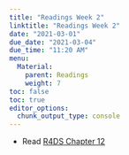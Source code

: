 ```yaml
---
title: "Readings Week 2"
linktitle: "Readings Week 2"
date: "2021-03-01"
due_date: "2021-03-04"
due_time: "11:20 AM"
menu:
  Material:
    parent: Readings
    weight: 7
toc: false
toc: true
editor_options: 
  chunk_output_type: console
---
```




* Read [R4DS Chapter 12](https://r4ds.had.co.nz/tidy-data.html) 
